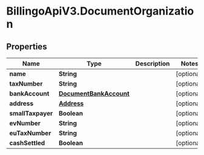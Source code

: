 # BillingoApiV3.DocumentOrganization

## Properties
Name | Type | Description | Notes
------------ | ------------- | ------------- | -------------
**name** | **String** |  | [optional] 
**taxNumber** | **String** |  | [optional] 
**bankAccount** | [**DocumentBankAccount**](DocumentBankAccount.md) |  | [optional] 
**address** | [**Address**](Address.md) |  | [optional] 
**smallTaxpayer** | **Boolean** |  | [optional] 
**evNumber** | **String** |  | [optional] 
**euTaxNumber** | **String** |  | [optional] 
**cashSettled** | **Boolean** |  | [optional] 

